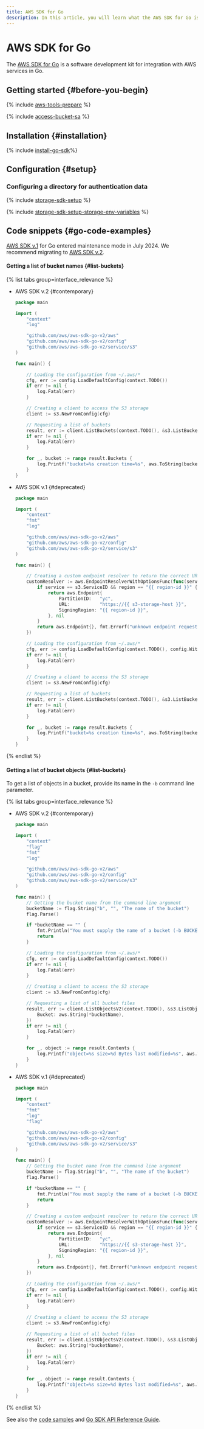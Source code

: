```yaml
---
title: AWS SDK for Go
description: In this article, you will learn what the AWS SDK for Go is, how to install and configure it, and will also see some code examples.
---
```


# AWS SDK for Go


The [AWS SDK for Go](https://docs.aws.amazon.com/sdk-for-go/) is a software development kit for integration with AWS services in Go.

## Getting started {#before-you-begin}

{% include [aws-tools-prepare](../../_includes/aws-tools/aws-tools-prepare.md) %}

{% include [access-bucket-sa](../../_includes/storage/access-bucket-sa.md) %}

## Installation {#installation}

{% include [install-go-sdk](../../_includes/aws-tools/install-go-sdk.md)%}

## Configuration {#setup}

### Configuring a directory for authentication data

{% include [storage-sdk-setup](../_includes_service/storage-sdk-setup-storage-url.md) %}

{% include [storage-sdk-setup-storage-env-variables](../_includes_service/storage-sdk-setup-storage-env-variables.md) %}

## Code snippets {#go-code-examples}

[AWS SDK v.1](https://github.com/aws/aws-sdk-go) for Go entered maintenance mode in July 2024. We recommend migrating to [AWS SDK v.2](https://github.com/aws/aws-sdk-go-v2).

#### Getting a list of bucket names {#list-buckets}

{% list tabs group=interface_relevance %}

- AWS SDK v.2 {#contemporary}

  ```go
  package main

  import (
      "context"
      "log"

      "github.com/aws/aws-sdk-go-v2/aws"
      "github.com/aws/aws-sdk-go-v2/config"
      "github.com/aws/aws-sdk-go-v2/service/s3"
  )

  func main() {

      // Loading the configuration from ~/.aws/*
      cfg, err := config.LoadDefaultConfig(context.TODO())
      if err != nil {
          log.Fatal(err)
      }

      // Creating a client to access the S3 storage
      client := s3.NewFromConfig(cfg)

      // Requesting a list of buckets
      result, err := client.ListBuckets(context.TODO(), &s3.ListBucketsInput{})
      if err != nil {
          log.Fatal(err)
      }

      for _, bucket := range result.Buckets {
          log.Printf("bucket=%s creation time=%s", aws.ToString(bucket.Name), bucket.CreationDate.Local().Format("2006-01-02 15:04:05 Monday"))
      }
  }
  ```

- AWS SDK v.1 {#deprecated}

  ```go
  package main

  import (
      "context"
      "fmt"
      "log"

      "github.com/aws/aws-sdk-go-v2/aws"
      "github.com/aws/aws-sdk-go-v2/config"
      "github.com/aws/aws-sdk-go-v2/service/s3"
  )

  func main() {

      // Creating a custom endpoint resolver to return the correct URL for S3 and {{ region-id }}
      customResolver := aws.EndpointResolverWithOptionsFunc(func(service, region string, options ...interface{}) (aws.Endpoint, error) {
          if service == s3.ServiceID && region == "{{ region-id }}" {
              return aws.Endpoint{
                  PartitionID:   "yc",
                  URL:           "https://{{ s3-storage-host }}",
                  SigningRegion: "{{ region-id }}",
              }, nil
          }
          return aws.Endpoint{}, fmt.Errorf("unknown endpoint requested")
      })

      // Loading the configuration from ~/.aws/*
      cfg, err := config.LoadDefaultConfig(context.TODO(), config.WithEndpointResolverWithOptions(customResolver))
      if err != nil {
          log.Fatal(err)
      }

      // Creating a client to access the S3 storage
      client := s3.NewFromConfig(cfg)

      // Requesting a list of buckets
      result, err := client.ListBuckets(context.TODO(), &s3.ListBucketsInput{})
      if err != nil {
          log.Fatal(err)
      }

      for _, bucket := range result.Buckets {
          log.Printf("bucket=%s creation time=%s", aws.ToString(bucket.Name), bucket.CreationDate.Format("2006-01-02 15:04:05 Monday"))
      }
  }
  ```

{% endlist %}

#### Getting a list of bucket objects {#list-buckets}

To get a list of objects in a bucket, provide its name in the `-b` command line parameter.

{% list tabs group=interface_relevance %}

- AWS SDK v.2 {#contemporary}

  ```go
  package main

  import (
      "context"
      "flag"
      "fmt"
      "log"

      "github.com/aws/aws-sdk-go-v2/aws"
      "github.com/aws/aws-sdk-go-v2/config"
      "github.com/aws/aws-sdk-go-v2/service/s3"
  )

  func main() {
      // Getting the bucket name from the command line argument
      bucketName := flag.String("b", "", "The name of the bucket")
      flag.Parse()

      if *bucketName == "" {
          fmt.Println("You must supply the name of a bucket (-b BUCKET)")
          return
      }

      // Loading the configuration from ~/.aws/*
      cfg, err := config.LoadDefaultConfig(context.TODO())
      if err != nil {
          log.Fatal(err)
      }

      // Creating a client to access the S3 storage
      client := s3.NewFromConfig(cfg)

      // Requesting a list of all bucket files
      result, err := client.ListObjectsV2(context.TODO(), &s3.ListObjectsV2Input{
          Bucket: aws.String(*bucketName),
      })
      if err != nil {
          log.Fatal(err)
      }

      for _, object := range result.Contents {
          log.Printf("object=%s size=%d Bytes last modified=%s", aws.ToString(object.Key), aws.ToInt64(object.Size), object.LastModified.Local().Format("2006-01-02 15:04:05 Monday"))
      }
  }
  ```

- AWS SDK v.1 {#deprecated}

  ```go
  package main

  import (
      "context"
      "fmt"
      "log"
      "flag"

      "github.com/aws/aws-sdk-go-v2/aws"
      "github.com/aws/aws-sdk-go-v2/config"
      "github.com/aws/aws-sdk-go-v2/service/s3"
  )

  func main() {
      // Getting the bucket name from the command line argument
      bucketName := flag.String("b", "", "The name of the bucket")
      flag.Parse()

      if *bucketName == "" {
          fmt.Println("You must supply the name of a bucket (-b BUCKET)")
          return
      }

      // Creating a custom endpoint resolver to return the correct URL for S3 and {{ region-id }}
      customResolver := aws.EndpointResolverWithOptionsFunc(func(service, region string, options ...interface{}) (aws.Endpoint, error) {
          if service == s3.ServiceID && region == "{{ region-id }}" {
              return aws.Endpoint{
                  PartitionID:   "yc",
                  URL:           "https://{{ s3-storage-host }}",
                  SigningRegion: "{{ region-id }}",
              }, nil
          }
          return aws.Endpoint{}, fmt.Errorf("unknown endpoint requested")
      })

      // Loading the configuration from ~/.aws/*
      cfg, err := config.LoadDefaultConfig(context.TODO(), config.WithEndpointResolverWithOptions(customResolver))
      if err != nil {
          log.Fatal(err)
      }

      // Creating a client to access the S3 storage
      client := s3.NewFromConfig(cfg)

      // Requesting a list of all bucket files
      result, err := client.ListObjectsV2(context.TODO(), &s3.ListObjectsV2Input{
          Bucket: aws.String(*bucketName),
      })
      if err != nil {
          log.Fatal(err)
      }

      for _, object := range result.Contents {
          log.Printf("object=%s size=%d Bytes last modified=%s", aws.ToString(object.Key), object.Size, object.LastModified.Format("2006-01-02 15:04:05 Monday"))
      }
  }
  ```

{% endlist %}

See also the [code samples](https://github.com/awsdocs/aws-doc-sdk-examples/tree/main/gov2/s3) and [Go SDK API Reference Guide](https://pkg.go.dev/github.com/aws/aws-sdk-go-v2/service/s3).